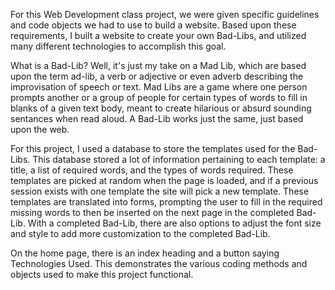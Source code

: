 For this Web Development class project, we were given specific guidelines and code objects we had to use to build a website. Based upon these requirements, I built a website to create your own Bad-Libs, and utilized many different technologies to accomplish this goal.

What is a Bad-Lib? Well, it's just my take on a Mad Lib, which are based upon the term ad-lib, a verb or adjective or even adverb describing the improvisation of speech or text. Mad Libs are a game where one person prompts another or a group of people for certain types of words to fill in blanks of a given text body, meant to create hilarious or absurd sounding sentances when read aloud. A Bad-Lib works just the same, just based upon the web.

For this project, I used a database to store the templates used for the Bad-Libs. This database stored a lot of information pertaining to each template: a title, a list of required words, and the types of words required. These templates are picked at random when the page is loaded, and if a previous session exists with one template the site will pick a new template. These templates are translated into forms, prompting the user to fill in the required missing words to then be inserted on the next page in the completed Bad-Lib. With a completed Bad-Lib, there are also options to adjust the font size and style to add more customization to the completed Bad-Lib.

On the home page, there is an index heading and a button saying Technologies Used. This demonstrates the various coding methods and objects used to make this project functional.

